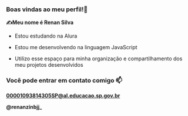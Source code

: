 ### Boas vindas ao meu perfil!👋

**✍Meu nome é Renan Silva**

* Estou estudando na Alura

* Estou me desenvolvendo na linguagem JavaScript

* Utilizo esse espaço para minha organização e compartilhamento dos meu projetos desenvolvidos

### Você pode entrar em contato comigo 📫

**00001093814305SP@al.educacao.sp.gov.br**

**@renanzinbjj_**
